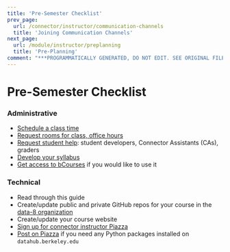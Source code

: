 ```yaml
---
title: 'Pre-Semester Checklist'
prev_page:
  url: /connector/instructor/communication-channels
  title: 'Joining Communication Channels'
next_page:
  url: /module/instructor/preplanning
  title: 'Pre-Planning'
comment: "***PROGRAMMATICALLY GENERATED, DO NOT EDIT. SEE ORIGINAL FILES IN /content***"
---
```

# Pre-Semester Checklist

### Administrative

* [Schedule a class time](/connector/instructor/logistics.md)
* [Request rooms for class, office hours](/connector/instructor/logistics.md)
* [Request student help](/connector/instructor/student-help.md): student developers, Connector Assistants \(CAs\), graders
* [Develop your syllabus](/connector/instructor/syllabus-design.md)
* [Get access to bCourses](/connector/instructor/logistics.md) if you would like to use it

### Technical

* Read through this guide
* Create/update public and private GitHub repos for your course in the [data-8 organization](https://github.com/data-8)
* Create/update your course website
* [Sign up for connector instructor Piazza](https://piazza.com/berkeley/other/cs97) 
* [Post on Piazza](https://piazza.com/berkeley/other/cs97) if you need any Python packages installed on `datahub.berkeley.edu`



